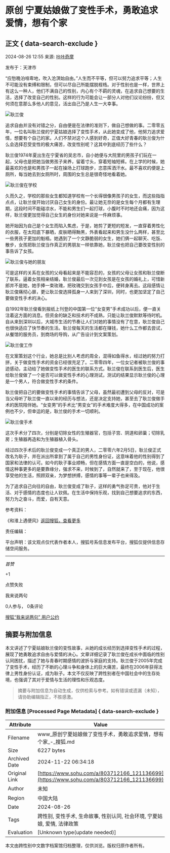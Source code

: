# 原创 宁夏姑娘做了变性手术，勇敢追求爱情，想有个家

## 正文 { data-search-exclude }


2024-08-26 12:55 来源: [咔咔奇摩](https://www.sohu.com/a/803712166_121136699?spm=smpc.content-abroad.content.1.1732257205958U2dlZzA)

发布于：天津市

“应愁晚泊喧卑地，吹入沧溟始自由。”人生而不平等，但可以努力追求平等；人生不可能没有束缚和限制，但可以尽自己所能摆脱桎梏。对于性别也是一样，世界上有这么一种人，他们不满自己的性别，内心有个不羁的灵魂，在追求自己想要的生活，选择了改变自己的性别。这样的行为可能会让一部分人对他们议论纷纷，但又何须在意那么多他人的意见，活出自己乃是人生一大幸事。

![耿兰俊](https://q7.itc.cn/q_70/images01/20240826/99a35b6712794d2b8b4a1920e7d9b03f.jpeg)

追求自由并没有对错之分，自由便是在法律的准则下，做自己想做的事。二零零五年，一位名叫耿兰俊的宁夏姑娘选择了变性手术，从此她变成了他，他努力追求爱情，想要有个自己的家。人们不禁对这个人感到好奇，正值大好青春的耿兰俊为什么会选择忍受变性的极大痛苦，改变性别呢？这其中到底经历了些什么？

耿兰俊1974年夏出生在宁夏省的吴忠市，自小她便与大院里的男孩子们玩在一起，父母也是把她当做男孩子来养，留着寸头，穿着短袖短裤。在上学的时候，她最喜欢的也是和男孩子一起在操场上打球跑步，恣意挥洒汗水。最不喜欢的便是上厕所，每当她去到女厕所时，周围的女生总是很奇怪地看着她。

![耿兰俊在学校](https://q8.itc.cn/q_70/images01/20240826/f15c05d9cc634f4c9c6ddfde796cfcc8.jpeg)

久而久之，学校的那些女生都知道学校有一个长得很像男孩子的女生，而这些指指点点，让耿兰俊开始讨厌自己女生的身份。最让她无奈的是女生每个月都有生理期，这段时间不能碰凉水，不能和男生们一起打球，小腹时不时地还会痛，因为这样，耿兰俊更加觉得自己女生的身份对她来说是一件麻烦事。

她开始因为自己是个女生而陷入焦虑，于是，她剪了更短的短发，一直穿着男性化的衣服，在太阳底下暴晒，皮肤晒得黝黑，外表看起来和男生没什么两样，甚至比一些男孩子更加的魁梧。她遇到了一个文静脆弱的女生，她们俩一起聊天、吃饭、散步，女孩把耿兰俊当作真正的男朋友一样依靠她，耿兰俊也把自己要改变性别的事告诉了女孩。

![耿兰俊与她的朋友](https://q0.itc.cn/q_70/images01/20240826/e90079d6015b4adf92a92e3dda23a5ee.jpeg)

可是这样的关系在女孩的父母看起来是不能容忍的，女孩的父母让女孩和耿兰俊断了联系，逼着女孩相亲结婚，耿兰俊最后一次见到女孩是在女孩的婚礼上，可惜新郎并不是她，她手捧一束玫瑰，把玫瑰交到女孩手中后，便转身离去。这段感情让耿兰俊痛彻心扉，更让耿兰俊选择孤身一人来到了深圳，同时，也更加坚定了自己要做变性手术的决心。

自1992年耿兰俊看到报纸上刊登的中国第一位“女变男”手术成功以后，便一直关注着这方面的消息。但资金的缺乏和技术的不成熟，只能让耿兰俊默默等待时机。自从来到深圳以后，大城市生活的节奏让人们对她的事情没有了在意，耿兰俊自己也很快适应了快节奏的生活。耿兰俊每天的生活都在赚钱，她什么工作都去尝试，从餐馆的服务员，到商场的导购，从广告设计到文案策划。

![耿兰俊工作](https://q2.itc.cn/q_70/images01/20240826/f2662c67994e4a5c90a8f76dcede7b98.jpeg)

在文案策划这个行业，她总是比别人考虑的周全，混得如鱼得水，经过她的努力打拼，关于做变性手术的资金已经很充足了。二零零四年，一位女记者被耿兰俊的事迹感动，主动给了她做变性手术的医生的联系方式。耿兰俊在联系到医生后，医生给耿兰俊做了一个是否可以做变性手术的心理测试，测试的结果显示耿兰俊的心理是一个男人，符合做变性手术的条件。

耿兰俊把自己的要做变性手术的事情告诉了父母，虽然最初遭到父母的反对，可是当父母听了耿兰俊一直以来的经历与想法，还是决定支持她，甚至去了耿兰俊做手术的医院陪伴她。“女变男”的手术比“男变女”的手术难度大得多，在中国成功的案例也不少，但幸运的是，耿兰俊的手术一切顺利。

![耿兰俊手术](https://q9.itc.cn/q_70/images01/20240826/5024f319dfd34816bece6a78242a1a75.jpeg)

这次手术分了四次，分别是切除女性的生殖器官，包括子宫、阴道和卵巢；切除乳房；生殖器再造和为生殖器植入骨头。

经过四次手术后的耿兰俊变成一个真正的男人，二零零六年2月5日，耿兰俊正式改名为耿子，并在派出所拿到了属于自己的男性身份证，这意味着他的性别得到了国家和法律的认可。如今的耿子事业顺畅，但在感情方面一直是空白的，他说，感情这种事更多的是要靠缘分，强求不来，时候到了，自然就来了，至于现在，他很享受他的生活，照顾双亲，为梦想拼搏，感情的事等一辈子也来得及。

为了追求自己向往的自由，耿兰俊变成了耿子，这样的勇气弥足可贵，他对于生活、对于感情的态度也让人钦佩。在生活中保持乐观，找到自己想要追求的东西，努力为之奋斗，而爱，自有天意。

参考资料：

《和淮上遇便风》[返回搜狐，查看更多](https://www.sohu.com/?strategyid=00001&spm=smpc.content-abroad.content.3.1732257205958U2dlZzA "点击进入搜狐首页")

责任编辑：

平台声明：该文观点仅代表作者本人，搜狐号系信息发布平台，搜狐仅提供信息存储空间服务。

--- 

_首赞_

+1

点赞失败

我来说两句

0人参与， 0条评论

[搜狐“我来说两句” 用户公约](http://zt.pinglun.sohu.com/s2014/sljyhgy/index.shtml)

## 摘要与附加信息

<!-- tcd_abstract -->
本文讲述了宁夏姑娘耿兰俊的变性故事，从她的成长经历到选择变性手术的过程，展现了她勇敢追求自由与爱情的决心。文章详细记录了耿兰俊在成长中面临的性别认同困扰，描述了她与青春时期感情的波折与家庭的支持。耿兰俊于2005年完成了变性手术，经历了不断的心理斗争和身体上的巨大痛苦，最终在2006年获得法律上男性身份认证，成为耿子。本文不仅反映了跨性别者在中国社会中的生存处境，也强调了其对于爱情与生活的理性和乐观态度。
<!-- tcd_abstract_end -->

> 摘要与附加信息为自动生成，仅供检索与参考。如有错误或遗漏（未知），请协助编辑指正，不胜感激。

### 附加信息 [Processed Page Metadata] { data-search-exclude }

| Attribute       | Value                                  |
|-----------------|----------------------------------------|
| Filename        | www_原创宁夏姑娘做了变性手术，勇敢追求爱情，想有个家_-_搜狐.md                             |
| Size            | 6227 bytes                           |
| Archived Date   | 2024-11-22 06:34:18                             |
| Original Link   | [https://www.sohu.com/a/803712166_121136699](https://www.sohu.com/a/803712166_121136699)                       |
| Author          | 未知                               |
| Region          | 中国大陆                               |
| Date            | 2024-08-26                                 |
| Tags            | 跨性别, 变性手术, 生命故事, 性别认同, 社会环境, 宁夏姑娘, 爱情, 法律政策                                 |
| Evaluation            | [Unknown type(update needed)]                                 |
<!-- tcd_table_end -->

本文由跨性别中文数字档案馆归档整理，仅供浏览。版权归原作者所有。
